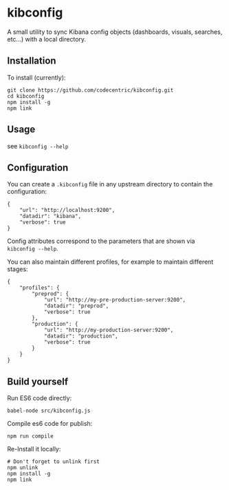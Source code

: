 # kibconfig

A small utility to sync Kibana config objects (dashboards, visuals, searches, etc...) with a local directory.

## Installation

To install (currently):
```
git clone https://github.com/codecentric/kibconfig.git
cd kibconfig
npm install -g
npm link
```

## Usage

see `kibconfig --help`

## Configuration

You can create a `.kibconfig` file in any upstream directory to contain the configuration:

```
{
    "url": "http://localhost:9200",
    "datadir": "kibana",
    "verbose": true
}
```

Config attributes correspond to the parameters that are shown via `kibconfig --help`.

You can also maintain different profiles, for example to maintain different stages:

```
{
    "profiles": {
        "preprod": {
            "url": "http://my-pre-production-server:9200",
            "datadir": "preprod",
            "verbose": true
        },
        "production": {
            "url": "http://my-production-server:9200",
            "datadir": "production",
            "verbose": true
        }
    }
}
```

## Build yourself

Run ES6 code directly:

`babel-node src/kibconfig.js`

Compile es6 code for publish:

`npm run compile`

Re-Install it locally:

```
# Don't forget to unlink first
npm unlink
npm install -g
npm link
```
